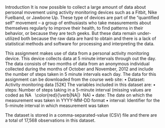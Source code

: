 Introduction
It is now possible to collect a large amount of data about personal movement using activity monitoring devices such as a Fitbit, Nike Fuelband, or Jawbone Up. These type of devices are part of the “quantified self” movement – a group of enthusiasts who take measurements about themselves regularly to improve their health, to find patterns in their behavior, or because they are tech geeks. But these data remain under-utilized both because the raw data are hard to obtain and there is a lack of statistical methods and software for processing and interpreting the data.

This assignment makes use of data from a personal activity monitoring device. This device collects data at 5 minute intervals through out the day. The data consists of two months of data from an anonymous individual collected during the months of October and November, 2012 and include the number of steps taken in 5 minute intervals each day.
The data for this assignment can be downloaded from the course web site:
	•	Dataset: Activity monitoring data [52K]
The variables included in this dataset are:
	•	steps: Number of steps taking in a 5-minute interval (missing values are coded as NA   \color{red}{\verb|NA|}  NA)
	•	date: The date on which the measurement was taken in YYYY-MM-DD format
	•	interval: Identifier for the 5-minute interval in which measurement was taken

The dataset is stored in a comma-separated-value (CSV) file and there are a total of 17,568 observations in this dataset.
